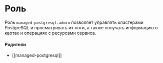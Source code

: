 # Роль

Роль `managed-postgresql.admin` позволяет управлять кластерами PostgreSQL и просматривать их логи, а также получать информацию о квотах и операциях с ресурсами сервиса.


#### Родители

- [[managed-postgresql]]

